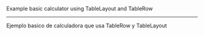 Example basic calculator using TableLayout and TableRow

--------------------

Ejemplo basico de calculadora que usa TableRow y TableLayout
